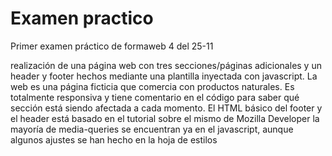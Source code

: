 # Examen practico
 Primer examen práctico de formaweb 4 del 25-11

 realización de una página web con tres secciones/páginas adicionales y un header y footer hechos mediante una plantilla inyectada con javascript.
 La web es una página ficticia que comercia con productos naturales. Es totalmente responsiva y tiene comentario en el código para saber qué sección está siendo afectada a cada momento.
 El HTML básico del footer y el header está basado en el tutorial sobre el mismo de Mozilla Developer
 la mayoría de media-queries se encuentran ya en el javascript, aunque algunos ajustes se han hecho en la hoja de estilos